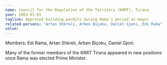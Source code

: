 ```yaml
---
name: Council for the Regulation of the Territory (KRRT), Tirana
year: 2003-01-01
tagline: Approved building permits during Rama's period as mayor
related-persons: "Artan Shkreli, Arben Biçoku, Daniel Gjoni, Edi Rama"
value:
---
```

Members: Edi Rama, Artan Shkreli, Arben Biçoku, Daniel Gjoni.

Many of the former members of the KRRT Tirana appeared in new positions once Rama was elected Prime Minister.
